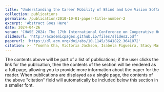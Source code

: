 ```yaml
---
title: "Understanding the Career Mobility of Blind and Low Vision Software Professionals"
collection: publications
permalink: /publication/2010-10-01-paper-title-number-2
excerpt: 'Abstract Goes Here'
date: 2024-04-26
venue: 'CHASE 2024: The 17th International Conference on Cooperative Human Aspects of Software Engineering'
slidesurl: 'http://academicpages.github.io/files/slides2.pdf'
paperurl: 'https://dl.acm.org/doi/abs/10.1145/3641822.3641872'
citation: >- 'Yoonha Cha, Victoria Jackson, Isabela Figueira, Stacy Marie Branham, and André van der Hoek. 2024. Understanding the Career Mobility of Blind and Low Vision Software Professionals. In Proceedings of the 2024 IEEE/ACM 17th International Conference on Cooperative and Human Aspects of Software Engineering (CHASE '24). Association for Computing Machinery, New York, NY, USA, 170–181. https://doi.org/10.1145/3641822.3641872'
---
```


The contents above will be part of a list of publications; if the user clicks the link for the publication, then the contents of the section will be rendered as a full page, allowing you to provide more information about the paper for the reader. When publications are displayed as a single page, the contents of the above "citation" field will automatically be included below this section in a smaller font.
